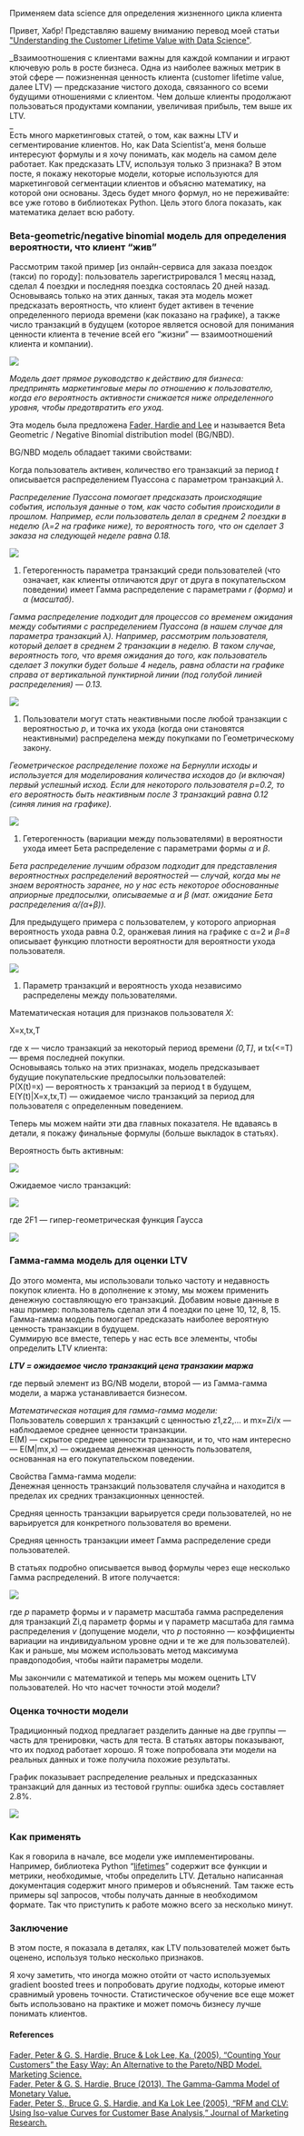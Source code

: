 Применяем data science для определения жизненного цикла клиента

Привет, Хабр! Представляю вашему вниманию перевод моей статьи ["Understanding the Customer Lifetime Value with Data Science"](https://medium.com/taxify-labs/understanding-the-customer-lifetime-value-with-data-science-c14dcafa0364).

_Взаимоотношения с клиентами важны для каждой компании и играют ключевую роль в росте бизнеса. Одна из наиболее важных метрик в этой сфере — пожизненная ценность клиента (customer lifetime value, далее LTV) — предсказание чистого дохода, связанного со всеми будущими отношениями с клиентом. Чем дольше клиенты продолжают пользоваться продуктами компании, увеличивая прибыль, тем выше их LTV.  
_  
Есть много маркетинговых статей, о том, как важны LTV и сегментирование клиентов. Но, как Data Scientist’а, меня больше интересуют формулы и я хочу понимать, как модель на самом деле работает. Как предсказать LTV, используя только 3 признака? В этом посте, я покажу некоторые модели, которые используются для маркетинговой сегментации клиентов и объясню математику, на которой они основаны. Здесь будет много формул, но не переживайте: все уже готово в библиотеках Python. Цель этого блога показать, как математика делает всю работу.

  

### Beta-geometric/negative binomial модель для определения вероятности, что клиент “жив”

Рассмотрим такой пример \[из онлайн-сервиса для заказа поездок (такси) по городу\]: пользователь зарегистрировался 1 месяц назад, сделал 4 поездки и последняя поездка состоялась 20 дней назад. Основываясь только на этих данных, такая эта модель может предсказать вероятность, что клиент будет активен в течение определенного периода времени (как показано на графике), а также число транзакций в будущем (которое является основой для понимания ценности клиента в течение всей его “жизни” — взаимоотношений клиента и компании).

![](../_resources/0c38747701714cfd8217dca3aa7e0061.png)

_Модель дает прямое руководство к действию для бизнеса: предпринять маркетинговые меры по отношению к пользователю, когда его вероятность активности снижается ниже определенного уровня, чтобы предотвратить его уход._

Эта модель была предложена [Fader, Hardie and Lee](http://mktg.uni-svishtov.bg/ivm/resources/Counting_Your_Customers.pdf) и называется Beta Geometric / Negative Binomial distribution model (BG/NBD).

BG/NBD модель обладает такими свойствами:

Когда пользователь активен, количество его транзакций за период _t_ описывается распределением Пуассона с параметром транзакций _λ_.

_Распределение Пуассона помогает предсказать происходящие события, используя данные о том, как часто события происходили в прошлом. Например, если пользователь делал в среднем 2 поездки в неделю (λ=2 на графике ниже), то вероятность того, что он сделает 3 заказа на следующей неделе равна 0.18._

![](../_resources/cd291c5e6cb14d799b8b0cb0c2bfa2de.png)

  

1.  Гетерогенность параметра транзакций среди пользователей (что означает, как клиенты отличаются друг от друга в покупательском поведении) имеет Гамма распределение с параметрами _r (форма)_ и _α (масштаб)_.

_Гамма распределение подходит для процессов со временем ожидания между событиями с распределением Пуассона (в нашем случае для параметра транзакций _λ_). Например, рассмотрим пользователя, который делает в среднем 2 транзакции в неделю. В таком случае, вероятность того, что время ожидания до того, как пользователь сделает 3 покупки будет больше 4 недель, равна области на графике справа от вертикальной пунктирной линии (под голубой линией распределения) — 0.13._

![](../_resources/83c04c0dd0534af488914a2e943be504.png)

  

1.  Пользователи могут стать неактивными после любой транзакции с вероятностью _p_, и точка их ухода (когда они становятся неактивными) распределена между покупками по Геометрическому закону.

_Геометрическое распределение похоже на Бернулли исходы и используется для моделирования количества исходов до (и включая) первый успешный исход. Если для некоторого пользователя _p=0.2_, то его вероятность быть неактивным после 3 транзакций равна 0.12 (синяя линия на графике)._

![](../_resources/4505238e24994e07a96084611712191f.png)

  

1.  Гетерогенность (вариации между пользователями) в вероятности ухода имеет Бета распределение с параметрами формы _α_ и _β_.

_Бета распределение лучшим образом подходит для представления вероятностных распределений вероятностей — случай, когда мы не знаем вероятность заранее, но у нас есть некоторое обоснованные априорные предпосылки, описываемые _α_ и _β_ (мат. ожидание Бета распределения _α/(α+β))_._

Для предыдущего примера с пользователем, у которого априорная вероятность ухода равна 0.2, оранжевая линия на графике с α=2 и _β=8_ описывает функцию плотности вероятности для вероятности ухода пользователя.

![](../_resources/976f3c43c99543bcb9d9899a67d6c62e.png)

  

1.  Параметр транзакций и вероятность ухода независимо распределены между пользователями.

Математическая нотация для признаков пользователя _X_:

X=x,tx,T

где x — число транзакций за некоторый период времени _(0,T\]_, и tx(<=T) — время последней покупки.  
Основываясь только на этих признаках, модель предсказывает будущие покупательские предпосылки пользователей:  
P(X(t)=x) — вероятность x транзакций за период t в будущем,  
E(Y(t)|X=x,tx,T) — ожидаемое число транзакций за период для пользователя с определенным поведением.

Теперь мы можем найти эти два главных показателя. Не вдаваясь в детали, я покажу финальные формулы (больше выкладок в статьях).

Вероятность быть активным:

![](../_resources/2295cda5b6fc4765ac52d743b7a04e57.png)

Ожидаемое число транзакций:

![](../_resources/d9321bd7883e46f7b59da8c1ed065204.png)

где 2F1 — гипер-геометрическая функция Гаусса

![](../_resources/7a7c8f68aa5c4c81b4882b7209ac81eb.png)

  

### Гамма-гамма модель для оценки LTV

До этого момента, мы использовали только частоту и недавность покупок клиента. Но в дополнение к этому, мы можем применить денежную составляющую его транзакций. Добавим новые данные в наш пример: пользователь сделал эти 4 поездки по цене 10, 12, 8, 15. Гамма-гамма модель помогает предсказать наиболее вероятную ценность транзакции в будущем.  
Суммирую все вместе, теперь у нас есть все элементы, чтобы определить LTV клиента:

_**LTV = ожидаемое число транзакций _цена транзакии_ маржа**_

где первый элемент из BG/NB модели, второй — из Гамма-гамма модели, а маржа устанавливается бизнесом.

_Математическая нотация для гамма-гамма модели:_  
Пользователь совершил x транзакций с ценностью z1,z2,… и mx=Zi/x — наблюдаемое среднее ценности транзакции.  
E(M) — скрытое среднее ценности транзакции, и то, что нам интересно — E(M|mx,x) — ожидаемая денежная ценность пользователя, основанная на его покупательском поведении.

Свойства Гамма-гамма модели:  
Денежная ценность транзакций пользователя случайна и находится в пределах их средних транзакционных ценностей.

Средняя ценность транзакции варьируется среди пользователей, но не варьируется для конкретного пользователя во времени.

Средняя ценность транзакции имеет Гамма распределение среди пользователей.

В статьях подробно описывается вывод формулы через еще несколько Гамма распределений. В итоге получается:

![](../_resources/44f7597288c247d5b03f17098d85adce.png)

где _p_ параметр формы и _v_ параметр масштаба гамма распределения для транзакций Zi,q параметр формы и γ параметр масштаба для гамма распределения _v_ (допущение модели, что _p_ постоянно — коэффициенты вариации на индивидуальном уровне одни и те же для пользователей). Как и раньше, мы можем использовать метод максимума правдоподобия, чтобы найти параметры модели.

Мы закончили с математикой и теперь мы можем оценить LTV пользователей. Но что насчет точности этой модели?

  

### Оценка точности модели

Традиционный подход предлагает разделить данные на две группы — часть для тренировки, часть для теста. В статьях авторы показывают, что их подход работает хорошо. Я тоже попробовала эти модели на реальных данных и тоже получила похожие результаты.

График показывает распределение реальных и предсказанных транзакций для данных из тестовой группы: ошибка здесь составляет 2.8%.

![](../_resources/cf0e0732dd7d4993bb71fc52f642748f.png)

  

### Как применять

Как я говорила в начале, все модели уже имплементированы. Например, библиотека Python “[lifetimes](https://lifetimes.readthedocs.io/en/master/)” содержит все функции и метрики, необходимые, чтобы определить LTV. Детально написанная документация содержит много примеров и объяснений. Там также есть примеры sql запросов, чтобы получать данные в необходимом формате. Так что приступить к работе можно всего за несколько минут.

  

### Заключение

В этом посте, я показала в деталях, как LTV пользователей может быть оценено, используя только несколько признаков.

Я хочу заметить, что иногда можно отойти от часто используемых gradient boosted trees и попробовать другие подходы, которые имеют сравнимый уровень точности. Статистическое обучение все еще может быть использовано на практике и может помочь бизнесу лучше понимать клиентов.

  

#### References

[Fader, Peter & G. S. Hardie, Bruce & Lok Lee, Ka. (2005). “Counting Your Customers” the Easy Way: An Alternative to the Pareto/NBD Model. Marketing Science.](http://mktg.uni-svishtov.bg/ivm/resources/Counting_Your_Customers.pdf)  
[Fader, Peter & G. S. Hardie, Bruce (2013). The Gamma-Gamma Model of Monetary Value.](http://www.brucehardie.com/notes/025/gamma_gamma.pdf)  
[Fader, Peter S., Bruce G. S. Hardie, and Ka Lok Lee (2005), “RFM and CLV: Using Iso-value Curves for Customer Base Analysis,” Journal of Marketing Research.](http://brucehardie.com/papers/rfm_clv_2005-02-16.pdf)